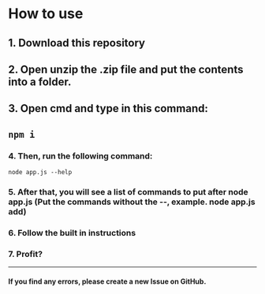 # How to use
## 1. Download this repository
## 2. Open unzip the .zip file and put the contents into a folder.
## 3. Open cmd and type in this command:
`npm i`
---
### 4. Then, run the following command:
`node app.js --help`
### 5. After that, you will see a list of commands to put after node app.js (Put the commands without the --, example. node app.js add)
### 6. Follow the built in instructions
### 7. Profit?
---
#### If you find any errors, please create a new Issue on GitHub.
